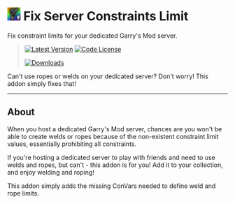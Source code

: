 # <img src="logo.jpg" width="30" alt="The addon's logo." /> Fix Server Constraints Limit
Fix constraint limits for your dedicated Garry's Mod server.

> [<img alt="Latest Version" src="https://img.shields.io/steam/update-date/3497996983?style=for-the-badge&logo=github&label=Updated
">](../../releases/)    [<img alt="Code License" src="https://img.shields.io/github/license/BlueWitherer/FixServerConstraints?style=for-the-badge&logo=gnu&logoColor=ffffff&label=License">](LICENSE.md)
>  
> [<img alt="Downloads" src="https://img.shields.io/steam/downloads/3497996983?style=for-the-badge&logo=steam&label=Downloads">](https://steamcommunity.com/sharedfiles/filedetails/?id=3497996983)

Can't use ropes or welds on your dedicated server? Don't worry! This addon simply fixes that!

---

## About

When you host a dedicated Garry's Mod server, chances are you won't be able to create welds or ropes because of the non-existent constraint limit values, essentially prohibiting all constraints.

If you're hosting a dedicated server to play with friends and need to use welds and ropes, but can't - this addon is for you! Add it to your collection, and enjoy welding and roping!

This addon simply adds the missing ConVars needed to define weld and rope limits.